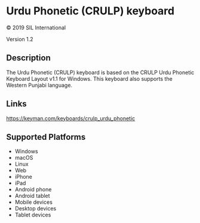 Urdu Phonetic (CRULP) keyboard
==============

© 2019 SIL International

Version 1.2

Description
-----------

The Urdu Phonetic (CRULP) keyboard is based on the CRULP Urdu Phonetic Keyboard Layout v1.1 for Windows.
This keyboard also supports the Western Punjabi language.

Links
-----
https://keyman.com/keyboards/crulp_urdu_phonetic

Supported Platforms
-------------------
 * Windows
 * macOS
 * Linux
 * Web
 * iPhone
 * iPad
 * Android phone
 * Android tablet
 * Mobile devices
 * Desktop devices
 * Tablet devices

